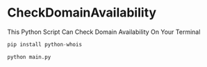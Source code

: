 # CheckDomainAvailability

This Python Script Can Check Domain Availability On Your Terminal
```python
pip install python-whois
```

```python
python main.py
```
